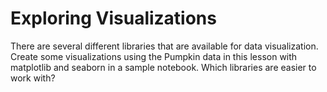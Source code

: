 # Exploring Visualizations

There are several different libraries that are available for data visualization. Create some visualizations using the Pumpkin data in this lesson with matplotlib and seaborn in a sample notebook. Which libraries are easier to work with?

